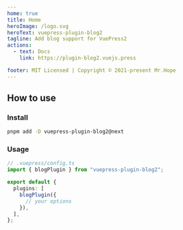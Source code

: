 ```yaml
---
home: true
title: Home
heroImage: /logo.svg
heroText: vuepress-plugin-blog2
tagline: Add blog support for VuePress2
actions:
  - text: Docs
    link: https://plugin-blog2.vuejs.press

footer: MIT Licensed | Copyright © 2021-present Mr.Hope
---
```


## How to use

### Install

```bash
pnpm add -D vuepress-plugin-blog2@next
```

### Usage

```ts
// .vuepress/config.ts
import { blogPlugin } from "vuepress-plugin-blog2";

export default {
  plugins: [
    blogPlugin({
      // your options
    }),
  ],
};
```
